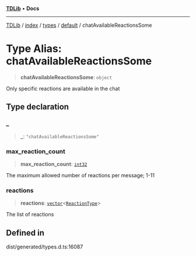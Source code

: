 [**TDLib**](../../../../../../README.md) • **Docs**

***

[TDLib](../../../../../../modules.md) / [index](../../../../../README.md) / [types](../../../README.md) / [default](../README.md) / chatAvailableReactionsSome

# Type Alias: chatAvailableReactionsSome

> **chatAvailableReactionsSome**: `object`

Only specific reactions are available in the chat

## Type declaration

### \_

> **\_**: `"chatAvailableReactionsSome"`

### max\_reaction\_count

> **max\_reaction\_count**: [`int32`](int32-1.md)

The maximum allowed number of reactions per message; 1-11

### reactions

> **reactions**: [`vector`](vector.md)\<[`ReactionType`](ReactionType.md)\>

The list of reactions

## Defined in

dist/generated/types.d.ts:16087
